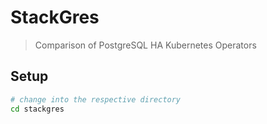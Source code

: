 # StackGres

> Comparison of PostgreSQL HA Kubernetes Operators
## Setup

```bash
# change into the respective directory
cd stackgres
```
